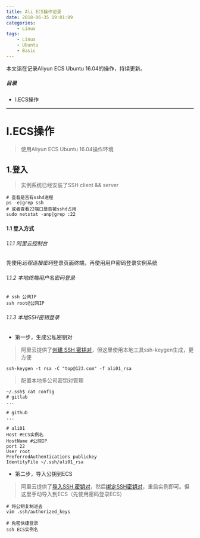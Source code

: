 ```yaml
---
title: Ali ECS操作记录
date: 2018-06-35 19:01:09
categories:
    - Linux
tags:
    - Linux
    - Ubuntu
    - Basic
---
```


本文诣在记录Aliyun ECS Ubuntu 16.04的操作，持续更新。

<!-- more -->

##### 目录
+ I.ECS操作


---

# I.ECS操作

> 使用Aliyun ECS Ubuntu 16.04操作环境

## 1.登入

> 实例系统已经安装了SSH client && server

```
# 查看是否有sshd进程
ps -e|grep ssh
# 或者查看22端口是否被sshd占用
sudo netstat -anp|grep :22
```

#### 1.1 登入方式

###### 1.1.1 阿里云控制台

先使用*远程连接密码*登录页面终端，再使用用户密码登录实例系统

###### 1.1.2 本地终端用户名密码登录

```shell
# ssh 公网IP
ssh root@公网IP
```

###### 1.1.3 本地SSH密钥登录

- 第一步，生成公私密钥对

> 阿里云提供了[创建 SSH 密钥对](https://help.aliyun.com/document_detail/51793.html?spm=a2c4g.11186623.4.1.1c27bf87Sh7S5L)，但这里使用本地工具ssh-keygen生成，更方便

```shell
ssh-keygen -t rsa -C "top@123.com" -f ali01_rsa
```

> 配置本地多公司密钥对管理

```
~/.ssh$ cat config 
# gitlab
...

# github
...

# ali01
Host #ECS实例名
HostName #公网IP
port 22
User root
PreferredAuthentications publickey
IdentityFile ~/.ssh/ali01_rsa
```

- 第二步，导入公钥到ECS

> 阿里云提供了[导入SSH 密钥对](https://help.aliyun.com/document_detail/51794.html?spm=a2c4g.11186623.2.16.70e6cc5a1Ni3Ya#concept_hvw_wj1_ydb)，然后[绑定SSH密钥对](https://help.aliyun.com/document_detail/51796.html?spm=a2c4g.11186623.4.2.1c27bf87Sh7S5L)，重启实例即可。但这里手动导入到ECS（先使用密码登录ECS）

```shell
# 将公钥复制进去
vim .ssh/authorized_keys
```

```shell
# 免密快捷登录
ssh ECS实例名
```

